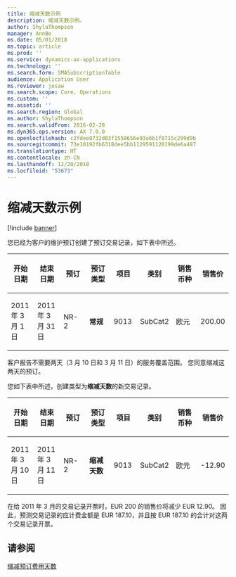 ```yaml
---
title: 缩减天数示例
description: 缩减天数示例。
author: ShylaThompson
manager: AnnBe
ms.date: 05/01/2018
ms.topic: article
ms.prod: ''
ms.service: dynamics-ax-applications
ms.technology: ''
ms.search.form: SMASubscriptionTable
audience: Application User
ms.reviewer: josaw
ms.search.scope: Core, Operations
ms.custom: ''
ms.assetid: ''
ms.search.region: Global
ms.author: ShylaThompson
ms.search.validFrom: 2016-02-28
ms.dyn365.ops.version: AX 7.0.0
ms.openlocfilehash: c2fdee8732d03f1558656e93a6b1f8715c299d9b
ms.sourcegitcommit: 73e10192fb6318dee5bb1129591120199de6a487
ms.translationtype: HT
ms.contentlocale: zh-CN
ms.lasthandoff: 12/20/2018
ms.locfileid: "53673"
---
```

# <a name="reduction-days-example"></a>缩减天数示例 

[!include [banner](../includes/banner.md)]


您已经为客户的维护预订创建了预订交易记录，如下表中所述。

<table>
<colgroup>
<col style="width: 12%" />
<col style="width: 12%" />
<col style="width: 12%" />
<col style="width: 12%" />
<col style="width: 12%" />
<col style="width: 12%" />
<col style="width: 12%" />
<col style="width: 12%" />
</colgroup>
<thead>
<tr class="header">
<th><p>开始日期</p></th>
<th><p>结束日期</p></th>
<th><p>预订</p></th>
<th><p>预订类型</p></th>
<th><p>项目</p></th>
<th><p>类别</p></th>
<th><p>销售币种</p></th>
<th><p>销售价</p></th>
</tr>
</thead>
<tbody>
<tr class="odd">
<td><p>2011 年 3 月 1 日</p></td>
<td><p>2011 年 3 月 31 日</p></td>
<td><p>NR-2</p></td>
<td><p><strong>常规</strong></p></td>
<td><p>9013</p></td>
<td><p>SubCat2</p></td>
<td><p>欧元</p></td>
<td><p>200.00</p></td>
</tr>
</tbody>
</table>


客户报告不需要两天（3 月 10 日和 3 月 11 日）的服务覆盖范围。 您同意缩减这两天的预订。

您如下表中所述，创建类型为**缩减天数**的新交易记录。

<table>
<colgroup>
<col style="width: 12%" />
<col style="width: 12%" />
<col style="width: 12%" />
<col style="width: 12%" />
<col style="width: 12%" />
<col style="width: 12%" />
<col style="width: 12%" />
<col style="width: 12%" />
</colgroup>
<thead>
<tr class="header">
<th><p>开始日期</p></th>
<th><p>结束日期</p></th>
<th><p>预订</p></th>
<th><p>预订类型</p></th>
<th><p>项目</p></th>
<th><p>类别</p></th>
<th><p>销售币种</p></th>
<th><p>销售价</p></th>
</tr>
</thead>
<tbody>
<tr class="odd">
<td><p>2011 年 3 月 10 日</p></td>
<td><p>2011 年 3 月 11 日</p></td>
<td><p>NR-2</p></td>
<td><p><strong>缩减天数</strong></p></td>
<td><p>9013</p></td>
<td><p>SubCat2</p></td>
<td><p>欧元</p></td>
<td><p>-12.90</p></td>
</tr>
</tbody>
</table>


在给 2011 年 3 月的交易记录开票时，EUR 200 的销售价将减少 EUR 12.90。 因此，预测交易记录的应计费金额是 EUR 187.10，并且按 EUR 187.10 的合计对这两个交易记录开票。

## <a name="see-also"></a>请参阅

[缩减预订费用天数](reduce-the-days-on-subscription-fees.md)

  



